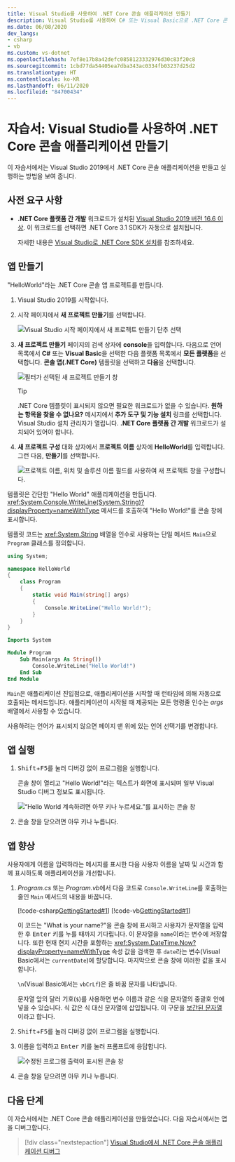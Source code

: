 ```yaml
---
title: Visual Studio를 사용하여 .NET Core 콘솔 애플리케이션 만들기
description: Visual Studio를 사용하여 C# 또는 Visual Basic으로 .NET Core 콘솔 애플리케이션을 만드는 방법을 알아봅니다.
ms.date: 06/08/2020
dev_langs:
- csharp
- vb
ms.custom: vs-dotnet
ms.openlocfilehash: 7ef8e17b8a42defc0858123332976d30c83f20c8
ms.sourcegitcommit: 1cbd77da54405ea7dba343ac0334fb03237d25d2
ms.translationtype: HT
ms.contentlocale: ko-KR
ms.lasthandoff: 06/11/2020
ms.locfileid: "84700434"
---
```

# <a name="tutorial-create-a-net-core-console-application-using-visual-studio"></a>자습서: Visual Studio를 사용하여 .NET Core 콘솔 애플리케이션 만들기

이 자습서에서는 Visual Studio 2019에서 .NET Core 콘솔 애플리케이션을 만들고 실행하는 방법을 보여 줍니다.

## <a name="prerequisites"></a>사전 요구 사항

- **.NET Core 플랫폼 간 개발** 워크로드가 설치된 [Visual Studio 2019 버전 16.6 이상](https://visualstudio.microsoft.com/downloads/?utm_medium=microsoft&utm_source=docs.microsoft.com&utm_campaign=inline+link&utm_content=download+vs2019). 이 워크로드를 선택하면 .NET Core 3.1 SDK가 자동으로 설치됩니다.

  자세한 내용은 [Visual Studio로 .NET Core SDK 설치](../install/sdk.md?pivots=os-windows#install-with-visual-studio)를 참조하세요.

## <a name="create-the-app"></a>앱 만들기

"HelloWorld"라는 .NET Core 콘솔 앱 프로젝트를 만듭니다.

1. Visual Studio 2019를 시작합니다.

1. 시작 페이지에서 **새 프로젝트 만들기**를 선택합니다.

   ![Visual Studio 시작 페이지에서 새 프로젝트 만들기 단추 선택](./media/with-visual-studio/start-window.png)

1. **새 프로젝트 만들기** 페이지의 검색 상자에 **console**을 입력합니다. 다음으로 언어 목록에서 **C#** 또는 **Visual Basic**을 선택한 다음 플랫폼 목록에서 **모든 플랫폼**을 선택합니다. **콘솔 앱(.NET Core)** 템플릿을 선택하고 **다음**을 선택합니다.

   ![필터가 선택된 새 프로젝트 만들기 창](./media/with-visual-studio/create-new-project.png)

   > [!TIP]
   > .NET Core 템플릿이 표시되지 않으면 필요한 워크로드가 없을 수 있습니다. **원하는 항목을 찾을 수 없나요?** 메시지에서 **추가 도구 및 기능 설치** 링크를 선택합니다. Visual Studio 설치 관리자가 열립니다. **.NET Core 플랫폼 간 개발** 워크로드가 설치되어 있어야 합니다.

1. **새 프로젝트 구성** 대화 상자에서 **프로젝트 이름** 상자에 **HelloWorld**를 입력합니다. 그런 다음, **만들기**를 선택합니다.

   ![프로젝트 이름, 위치 및 솔루션 이름 필드를 사용하여 새 프로젝트 창을 구성합니다.](./media/with-visual-studio/configure-new-project.png)

템플릿은 간단한 "Hello World" 애플리케이션을 만듭니다. <xref:System.Console.WriteLine(System.String)?displayProperty=nameWithType> 메서드를 호출하여 "Hello World!"를 콘솔 창에 표시합니다.

템플릿 코드는 <xref:System.String> 배열을 인수로 사용하는 단일 메서드 `Main`으로 `Program` 클래스를 정의합니다.

```csharp
using System;

namespace HelloWorld
{
    class Program
    {
        static void Main(string[] args)
        {
            Console.WriteLine("Hello World!");
        }
    }
}
```

```vb
Imports System

Module Program
    Sub Main(args As String())
        Console.WriteLine("Hello World!")
    End Sub
End Module
```

`Main`은 애플리케이션 진입점으로, 애플리케이션을 시작할 때 런타임에 의해 자동으로 호출되는 메서드입니다. 애플리케이션이 시작될 때 제공되는 모든 명령줄 인수는 *args* 배열에서 사용할 수 있습니다.

사용하려는 언어가 표시되지 않으면 페이지 맨 위에 있는 언어 선택기를 변경합니다.

## <a name="run-the-app"></a>앱 실행

1. <kbd>Shift</kbd>+<kbd>F5</kbd>를 눌러 디버깅 없이 프로그램을 실행합니다.

   콘솔 창이 열리고 "Hello World!"라는 텍스트가 화면에 표시되며 일부 Visual Studio 디버그 정보도 표시됩니다.

   ![“Hello World 계속하려면 아무 키나 누르세요.”를 표시하는 콘솔 창](./media/with-visual-studio/hello-world-console.png)

1. 콘솔 창을 닫으려면 아무 키나 누릅니다.

## <a name="enhance-the-app"></a>앱 향상

사용자에게 이름을 입력하라는 메시지를 표시한 다음 사용자 이름을 날짜 및 시간과 함께 표시하도록 애플리케이션을 개선합니다.

1. *Program.cs* 또는 *Program.vb*에서 다음 코드로 `Console.WriteLine`를 호출하는 줄인 `Main` 메서드의 내용을 바꿉니다.

   [!code-csharp[GettingStarted#1](./snippets/with-visual-studio/csharp/Program.cs#1)]
   [!code-vb[GettingStarted#1](./snippets/with-visual-studio/vb/Program.vb#1)]

   이 코드는 "What is your name?"을 콘솔 창에 표시하고 사용자가 문자열을 입력한 후 <kbd>Enter</kbd> 키를 누를 때까지 기다립니다. 이 문자열을 `name`이라는 변수에 저장합니다. 또한 현재 현지 시간을 포함하는 <xref:System.DateTime.Now?displayProperty=nameWithType> 속성 값을 검색한 후 `date`라는 변수(Visual Basic에서는 `currentDate`)에 할당합니다. 마지막으로 콘솔 창에 이러한 값을 표시합니다.

   `\n`(Visual Basic에서는 `vbCrLf`)은 줄 바꿈 문자를 나타냅니다.

   문자열 앞의 달러 기호(`$`)를 사용하면 변수 이름과 같은 식을 문자열의 중괄호 안에 넣을 수 있습니다. 식 값은 식 대신 문자열에 삽입됩니다. 이 구문을 [보간된 문자열](../../csharp/language-reference/tokens/interpolated.md)이라고 합니다.

1. <kbd>Shift</kbd>+<kbd>F5</kbd>를 눌러 디버깅 없이 프로그램을 실행합니다.

1. 이름을 입력하고 <kbd>Enter</kbd> 키를 눌러 프롬프트에 응답합니다.

   ![수정된 프로그램 출력이 표시된 콘솔 창](./media/with-visual-studio/hello-world-update.png)

1. 콘솔 창을 닫으려면 아무 키나 누릅니다.

## <a name="next-steps"></a>다음 단계

이 자습서에서는 .NET Core 콘솔 애플리케이션을 만들었습니다. 다음 자습서에서는 앱을 디버그합니다.

> [!div class="nextstepaction"]
> [Visual Studio에서 .NET Core 콘솔 애플리케이션 디버그](debugging-with-visual-studio.md)
